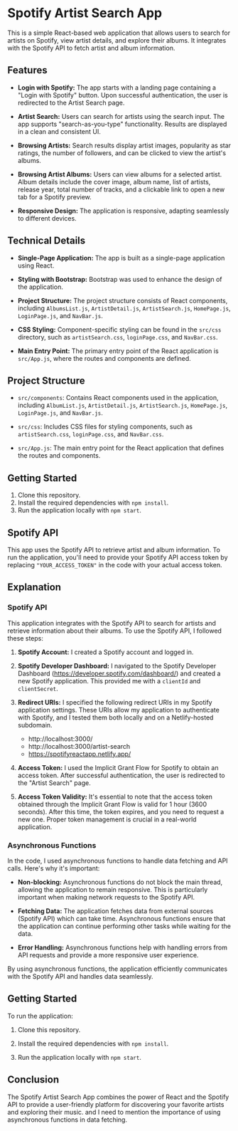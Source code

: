 # Spotify Artist Search App

This is a simple React-based web application that allows users to search for artists on Spotify, view artist details, and explore their albums. It integrates with the Spotify API to fetch artist and album information.

## Features

- **Login with Spotify:** The app starts with a landing page containing a "Login with Spotify" button. Upon successful authentication, the user is redirected to the Artist Search page.

- **Artist Search:** Users can search for artists using the search input. The app supports "search-as-you-type" functionality. Results are displayed in a clean and consistent UI.

- **Browsing Artists:** Search results display artist images, popularity as star ratings, the number of followers, and can be clicked to view the artist's albums.

- **Browsing Artist Albums:** Users can view albums for a selected artist. Album details include the cover image, album name, list of artists, release year, total number of tracks, and a clickable link to open a new tab for a Spotify preview.

- **Responsive Design:** The application is responsive, adapting seamlessly to different devices.

## Technical Details

- **Single-Page Application:** The app is built as a single-page application using React.

- **Styling with Bootstrap:** Bootstrap was used to enhance the design of the application.

- **Project Structure:** The project structure consists of React components, including `AlbumsList.js`, `ArtistDetail.js`, `ArtistSearch.js`, `HomePage.js`, `LoginPage.js`, and `NavBar.js`.

- **CSS Styling:** Component-specific styling can be found in the `src/css` directory, such as `artistSearch.css`, `loginPage.css`, and `NavBar.css`.

- **Main Entry Point:** The primary entry point of the React application is `src/App.js`, where the routes and components are defined.


## Project Structure

- `src/components`: Contains React components used in the application, including `AlbumList.js`, `ArtistDetail.js`, `ArtistSearch.js`, `HomePage.js`, `LoginPage.js`, and `NavBar.js`.

- `src/css`: Includes CSS files for styling components, such as `artistSearch.css`, `loginPage.css`, and `NavBar.css`.

- `src/App.js`: The main entry point for the React application that defines the routes and components.

## Getting Started

1. Clone this repository.
2. Install the required dependencies with `npm install`.
3. Run the application locally with `npm start`.

## Spotify API

This app uses the Spotify API to retrieve artist and album information. To run the application, you'll need to provide your Spotify API access token by replacing `"YOUR_ACCESS_TOKEN"` in the code with your actual access token.

## Explanation

### Spotify API

This application integrates with the Spotify API to search for artists and retrieve information about their albums. To use the Spotify API, I followed these steps:

1. **Spotify Account:** I created a Spotify account and logged in.

2. **Spotify Developer Dashboard:** I navigated to the Spotify Developer Dashboard (https://developer.spotify.com/dashboard/) and created a new Spotify application. This provided me with a `clientId` and `clientSecret`.

3. **Redirect URIs:** I specified the following redirect URIs in my Spotify application settings. These URIs allow my application to authenticate with Spotify, and I tested them both locally and on a Netlify-hosted subdomain.

   - http://localhost:3000/
   - http://localhost:3000/artist-search
   - https://spotifyreactapp.netlify.app/

4. **Access Token:** I used the Implicit Grant Flow for Spotify to obtain an access token. After successful authentication, the user is redirected to the "Artist Search" page.

5. **Access Token Validity:** It's essential to note that the access token obtained through the Implicit Grant Flow is valid for 1 hour (3600 seconds). After this time, the token expires, and you need to request a new one. Proper token management is crucial in a real-world application.

### Asynchronous Functions

In the code, I used asynchronous functions to handle data fetching and API calls. Here's why it's important:

- **Non-blocking:** Asynchronous functions do not block the main thread, allowing the application to remain responsive. This is particularly important when making network requests to the Spotify API.

- **Fetching Data:** The application fetches data from external sources (Spotify API) which can take time. Asynchronous functions ensure that the application can continue performing other tasks while waiting for the data.

- **Error Handling:** Asynchronous functions help with handling errors from API requests and provide a more responsive user experience.

By using asynchronous functions, the application efficiently communicates with the Spotify API and handles data seamlessly.

## Getting Started

To run the application:

1. Clone this repository.

2. Install the required dependencies with `npm install`.

3. Run the application locally with `npm start`.

## Conclusion

The Spotify Artist Search App combines the power of React and the Spotify API to provide a user-friendly platform for discovering your favorite artists and exploring their music. and I need to mention the importance of using asynchronous functions in data fetching.
